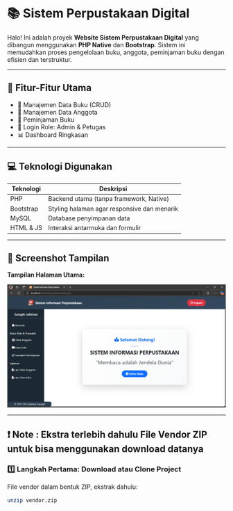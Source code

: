 # 📚 Sistem Perpustakaan Digital

Halo! Ini adalah proyek **Website Sistem Perpustakaan Digital** yang dibangun menggunakan **PHP Native** dan **Bootstrap**. Sistem ini memudahkan proses pengelolaan buku, anggota, peminjaman buku dengan efisien dan terstruktur.

---

## 🌟 Fitur-Fitur Utama

- 📖 Manajemen Data Buku (CRUD)
- 👥 Manajemen Data Anggota
- 🔄 Peminjaman Buku
- 🔐 Login Role: Admin & Petugas
- 📊 Dashboard Ringkasan

---

## 💻 Teknologi Digunakan

| Teknologi | Deskripsi |
|----------|------------|
| PHP | Backend utama (tanpa framework, Native) |
| Bootstrap | Styling halaman agar responsive dan menarik |
| MySQL | Database penyimpanan data |
| HTML & JS | Interaksi antarmuka dan formulir |

---

## 📸 Screenshot Tampilan
**Tampilan Halaman Utama:**

![Home Page](dashboard/dashboard.png)

---

## ❗ Note :  Ekstra terlebih dahulu File Vendor ZIP untuk bisa menggunakan download datanya

### 1️⃣ Langkah Pertama: Download atau Clone Project

File vendor dalam bentuk ZIP, ekstrak dahulu:

```bash
unzip vendor.zip
